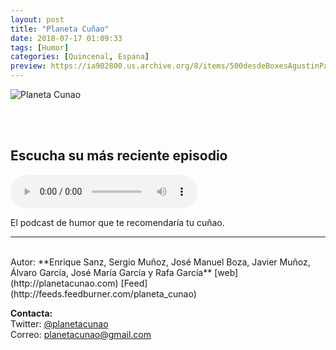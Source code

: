 ```yaml
---
layout: post
title: "Planeta Cuñao"
date: 2018-07-17 01:09:33
tags: [Humor]
categories: [Quincenal, Espana]
preview: https://ia902800.us.archive.org/8/items/500desdeBoxesAgustinPalmeiro/300-planetaCunao-JosMaraGarca.jpg
---
```


![Planeta Cunao](https://ia802800.us.archive.org/8/items/500desdeBoxesAgustinPalmeiro/500-planetaCunao-JosMaraGarca.jpg)

<br/>
<br/>

## Escucha su más reciente episodio

<!--reproductor-feed=http://feeds.feedburner.com/planeta_cunao-->
<!--reproductor-start-->
<audio id="audio" preload="auto" controls="" src="http://feedproxy.google.com/~r/planeta_cunao/~5/CLF8FJ644vw/1120749.mp3"></audio>
<!--reproductor-end-->

El podcast de humor que te recomendaría tu cuñao.

_ _ _

<br>
Autor: **Enrique Sanz, Sergio Muñoz, José Manuel Boza, Javier Muñoz, Álvaro García, José María García y Rafa García**  
[web](http://planetacunao.com)  
[Feed](http://feeds.feedburner.com/planeta_cunao)  


**Contacta:**  
Twitter: [@planetacunao](https://twitter.com/planetacunao)  
Correo: [planetacunao@gmail.com](mailto:planetacunao@gmail.com)  
